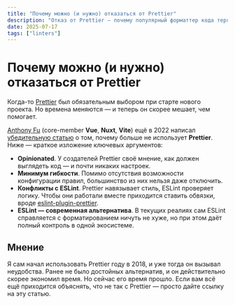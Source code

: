 ```yaml
---
title: "Почему можно (и нужно) отказаться от Prettier"
description: "Отказ от Prettier — почему популярный форматтер кода теряет актуальность и как ESLint стал удобной и гибкой альтернативой."
date: 2025-07-17
tags: ["linters"]
---
```


# Почему можно (и нужно) отказаться от Prettier

Когда-то [Prettier](https://prettier.io) был обязательным выбором при старте нового проекта. Но времена меняются — и теперь он скорее мешает, чем помогает.

[Anthony Fu](https://antfu.me) (core-member **Vue**, **Nuxt**, **Vite**) ещё в 2022 написал [убедительную статью](https://antfu.me/posts/why-not-prettier) о том, почему больше не использует **Prettier**. Ниже — краткое изложение ключевых аргументов:

- **Opinionated**. У создателей Prettier своё мнение, как должен выглядеть код — и почти никаких настроек.
- **Минимум гибкости**. Помимо отсутствия возможности конфигурации правил, большинство из них нельзя даже отключить.
- **Конфликты с ESLint**. Prettier навязывает стиль, ESLint проверяет логику. Чтобы они работали вместе приходится ставить обвязки, вроде [eslint-plugin-prettier](https://github.com/prettier/eslint-plugin-prettier).
- **ESLint — современная альтернатива**. В текущих реалиях сам ESLint справляется с форматированием ничуть не хуже, но при этом даёт полный контроль в одной экосистеме.

## Мнение

Я сам начал использовать Prettier году в 2018, и уже тогда он вызывал неудобства. Ранее не было достойных альтернатив, и он действительно скорее экономил время. Но сейчас его время прошло. Если вам всё ещё приходится объяснять, что не так с Prettier — просто дайте ссылку на эту статью.
